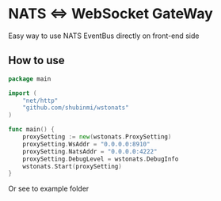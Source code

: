 # NATS <=> WebSocket GateWay

Easy way to use NATS EventBus directly on front-end side

## How to use

```go
package main

import (
	"net/http"
	"github.com/shubinmi/wstonats"
)

func main() {
	proxySetting := new(wstonats.ProxySetting)
    proxySetting.WsAddr = "0.0.0.0:8910"
    proxySetting.NatsAddr = "0.0.0.0:4222"
    proxySetting.DebugLevel = wstonats.DebugInfo
    wstonats.Start(proxySetting)
}
```

Or see to example folder
